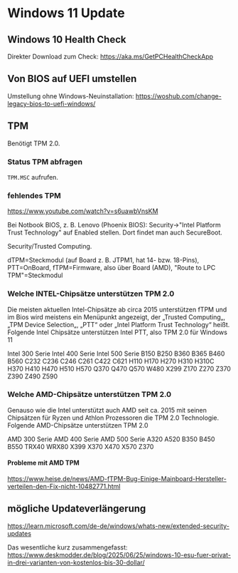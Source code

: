 # Windows 11 Update

## Windows 10 Health Check

Direkter Download zum Check: https://aka.ms/GetPCHealthCheckApp

## Von BIOS auf UEFI umstellen

Umstellung ohne Windows-Neuinstallation: https://woshub.com/change-legacy-bios-to-uefi-windows/

## TPM
Benötigt TPM 2.0.

### Status TPM abfragen

<Code>TPM.MSC</Code> aufrufen.

### fehlendes TPM

https://www.youtube.com/watch?v=s6uawbVnsKM

Bei Notbook BIOS, z. B. Lenovo (Phoenix BIOS): Security->"Intel Platform Trust Technology" auf Enabled stellen. Dort findet man auch SecureBoot.

Security/Trusted Computing.

dTPM=Steckmodul (auf Board z. B. JTPM1, hat 14- bzw. 18-Pins), PTT=OnBoard, fTPM=Firmware, also über Board (AMD), "Route to LPC TPM"=Steckmodul

### Welche INTEL-Chipsätze unterstützen TPM 2.0
Die meisten aktuellen Intel-Chipsätze ab circa 2015 unterstützen fTPM und im Bios wird meistens ein Menüpunkt angezeigt, der „Trusted Computing„, „TPM Device Selection„, „PTT“ oder „Intel Platform Trust Technology“ heißt. Folgende Intel Chipsätze unterstützen Intel PTT, also TPM 2.0 für Windows 11

Intel 300 Serie
Intel 400 Serie
Intel 500 Serie
B150 B250 B360 B365 B460 B560
C232 C236 C246 C261 C422 C621
H110 H170 H270 H310 H310C H370 H410 H470 H510 H570
Q370 Q470 Q570
W480 X299
Z170 Z270 Z370 Z390 Z490 Z590

### Welche AMD-Chipsätze unterstützen TPM 2.0
Genauso wie die Intel unterstützt auch AMD seit ca. 2015 mit seinen Chipsätzen für Ryzen und Athlon Prozessoren die TPM 2.0 Technologie. Folgende AMD-Chipsätze unterstützen TPM 2.0

AMD 300 Serie
AMD 400 Serie
AMD 500 Serie
A320 A520
B350 B450 B550
TRX40 WRX80
X399 X370 X470 X570
Z370

#### Probleme mit AMD TPM

https://www.heise.de/news/AMD-fTPM-Bug-Einige-Mainboard-Hersteller-verteilen-den-Fix-nicht-10482771.html

## mögliche Updateverlängerung

https://learn.microsoft.com/de-de/windows/whats-new/extended-security-updates

Das wesentliche kurz zusammengefasst: https://www.deskmodder.de/blog/2025/06/25/windows-10-esu-fuer-privat-in-drei-varianten-von-kostenlos-bis-30-dollar/
